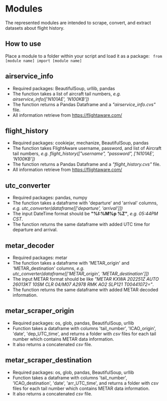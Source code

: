 # Modules
The represented modules are intended to scrape, convert, and extract datasets about flight history.

## How to use 
Place a module to a folder within your script and load it as a package:
<code> from [module name] import [module name] </code>

## airservice_info 
- Required packages: BeautifulSoup, urllib, pandas 
- The function takes a list of aircraft tail numbers, _e.g. airservice_info(['N101AE', 'N100KB'])_
- The function returns a Pandas Dataframe and a _"airservice_info.cvs"_ file. 
- All information retrieve from https://flightaware.com/

## flight_history 
- Required packages: cookiejar, mechanize, BeautifulSoup, pandas  
- The function takes FlightAware username, password, and list of Aircraft tail numbers, _e.g. flight_history(["username", "password", ['N101AE', 'N100KB'])_
- The function returns a Pandas Dataframe and a _"flight_history.cvs"_ file. 
- All information retrieve from https://flightaware.com/

## utc_converter
- Required packages: pandas, numpy
- The function takes a dataframe with 'departure' and 'arrival' columns, _e.g. utc_converter(dataframe[['departure', 'arrival']])_
- The input DateTime format should be __"%I:%M%p %Z"__, _e.g. 05:44PM CST_.
- The function returns the same dataframe with added UTC time for departure and arrival. 

## metar_decoder
- Required packages: metar
- The function takes a dataframe with 'METAR_origin' and 'METAR_destination' columns, _e.g. utc_converter(dataframe[['METAR_origin', 'METAR_destination']])_
- The input METAR format should be like _"METAR KXWA 202251Z AUTO 26013KT 10SM CLR 04/M07 A2978 RMK AO2 SLP121 T00441072="_.
- The function returns the same dataframe with added METAR decoded information. 

## metar_scraper_origin
- Required packages: os, glob, pandas, BeautifulSoup, urllib
- Function takes a dataframe with columns 'tail_number', 'ICAO_origin', 'date', 'dep_UTC_time', and returns a folder with _csv_ files for each tail number which contains METAR data information. 
- It also returns a concatenated _csv_ file.

## metar_scraper_destination
- Required packages: os, glob, pandas, BeautifulSoup, urllib
- Function takes a dataframe with columns 'tail_number', 'ICAO_destination', 'date', 'arr_UTC_time', and returns a folder with _csv_ files for each tail number which contains METAR data information. 
- It also returns a concatenated _csv_ file.
